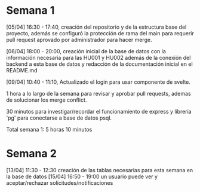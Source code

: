 # Semana 1

[05/04] 16:30 - 17:40, creación del repositorio y de la estructura base del proyecto, además se configuró la protección de rama del main para requerir pull request aprovado por administrador para hacer merge. 

[06/04] 18:00 - 20:00, creación inicial de la base de datos con la información necesaria para las HU001 y HU002 además de la conexión del backend a esta base de datos y redacción de la documentación inicial en el README.md

[09/04] 10:40 - 11:10, Actualizado el login para usar componente de svelte.

1 hora a lo largo de la semana para revisar y aprobar pull requests, ademas de solucionar los merge conflict.

30 minutos para investigar/recordar el funcionamiento de express y libreria 'pg' para conectarse a base de datos psql.

Total semana 1: 5 horas 10 minutos

# Semana 2
[13/04] 11:30 - 12:30 creación de las tablas necesarias para esta semana en la base de datos
[15/04] 16:50 - 19:00 un usuario puede ver y aceptar/rechazar solicitudes/notificaciones

